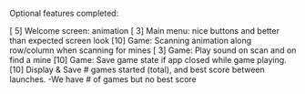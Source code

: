 Optional features completed:

[ 5] Welcome screen: animation
[ 3] Main menu: nice buttons and better than expected screen look
[10] Game: Scanning animation along row/column when scanning for mines
[ 3] Game: Play sound on scan and on find a mine
[10] Game: Save game state if app closed while game playing. 
[10] Display & Save # games started (total), and best score between launches. 
	-We have # of games but no best score
